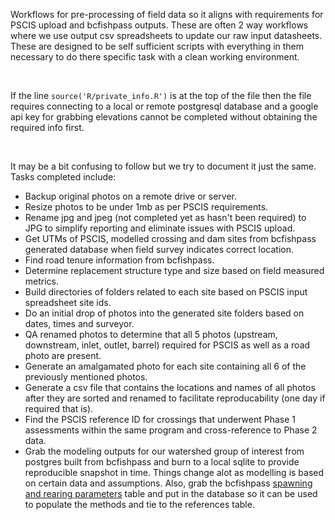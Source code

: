 Workflows for pre-processing of field data so it aligns with requirements for PSCIS upload and bcfishpass outputs. These are often 2 way workflows where we use output csv spreadsheets to update our raw input datasheets. These are designed to be self sufficient scripts with everything in them necessary to do there specific task with a clean working environment. 

<br>

If the line `source('R/private_info.R')` is at the top of the file then the file requires connecting to a local or remote postgresql database and a google api key for grabbing elevations cannot be completed without obtaining the required info first.

<br>

It may be a bit confusing to follow but we try to document it just the same.  Tasks completed include:

  *  Backup original photos on a remote drive or server.
  *  Resize photos to be under 1mb as per PSCIS requirements.
  *  Rename jpg and jpeg (not completed yet as hasn't been required) to JPG to simplify reporting and eliminate issues with PSCIS upload.
  *  Get UTMs of PSCIS, modelled crossing and dam sites from bcfishpass generated database when field survey indicates correct location.
  *  Find road tenure information from bcfishpass.
  *  Determine replacement structure type and size based on field measured metrics.
  *  Build directories of folders related to each site based on PSCIS input spreadsheet site ids.
  *  Do an initial drop of photos into the generated site folders based on dates, times and surveyor.
  *  QA renamed photos to determine that all 5 photos (upstream, downstream, inlet, outlet, barrel) required for PSCIS as well as a road photo are present.
  *  Generate an amalgamated photo for each site containing all 6 of the previously mentioned photos.
  *  Generate a csv file that contains the locations and names of all photos after they are sorted and renamed to facilitate reproducability (one day if required that is).
  *  Find the PSCIS reference ID for crossings that underwent Phase 1 assessments within the same program and cross-reference to Phase 2 data.
  *  Grab the modeling outputs for our watershed group of interest from postgres built from bcfishpass and burn to a local sqlite to provide reproducible snapshot in time. Things change alot as modelling is based on certain data and assumptions.  Also, grab the bcfishpass [spawning and rearing parameters](https://github.com/smnorris/bcfishpass/tree/main/02_model) table and put in the database so it can be used to populate the methods and tie to the references table.
